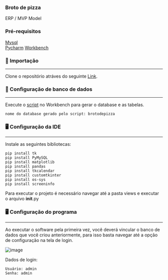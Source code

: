 ### Broto de pizza

ERP / MVP Model

### Pré-requisitos

 <a href="https://www.mysql.com/downloads/">Mysql</a><br>
 <a href="https://www.jetbrains.com/pt-br/pycharm/download/#section=windows">Pycharm</a>
 <a href="https://dev.mysql.com/downloads/workbench/">Workbench</a>

### 📁 Importação
<hr>

Clone o repositório atráves do seguinte <a href="https://github.com/leandroleonardo/broto-de-pizza.git">Link</a>.

### 📃 Configuração de banco de dados
<hr>

Execute o <a href="https://github.com/leandroleonardo/broto-de-pizza/blob/main/data_db/script_test.sql">script</a> no Workbench para
gerar o database e as tabelas. 

```
nome do database gerado pelo script: brotodepizza
```

### 🖥️ Configuração da IDE 
<hr>

Instale as seguintes bibliotecas:


```
pip install tk
pip install PyMySQL
pip install matplotlib
pip install pandas
pip install tkcalendar
pip install customtkinter
pip install os-sys
pip install screeninfo
```

Para executar o projeto é necessário navegar até a pasta views e executar o arquivo __init__.py


### 🖥️ Configuração do programa
<hr>

Ao executar o software pela primeira vez, você deverá vincular o banco de dados que você criou anteriormente, para isso basta navegar 
até a opção de configuração na tela de login.

![image](https://github.com/leandroleonardo/broto-de-pizza/assets/57691941/70f86f55-0d5c-44ea-8d32-340d5ec8ed83)

Dados de login:

```
Usuário: admin
Senha: admin
```


